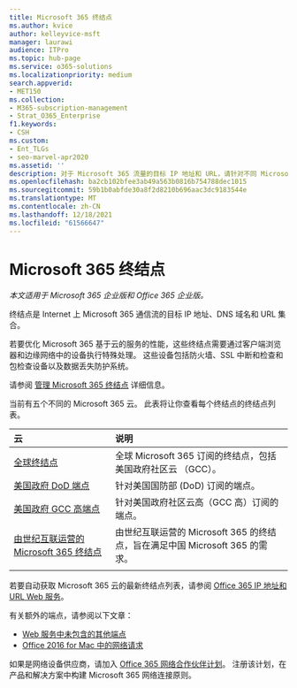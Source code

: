 ```yaml
---
title: Microsoft 365 终结点
ms.author: kvice
author: kelleyvice-msft
manager: laurawi
audience: ITPro
ms.topic: hub-page
ms.service: o365-solutions
ms.localizationpriority: medium
search.appverid:
- MET150
ms.collection:
- M365-subscription-management
- Strat_O365_Enterprise
f1.keywords:
- CSH
ms.custom:
- Ent_TLGs
- seo-marvel-apr2020
ms.assetid: ''
description: 对于 Microsoft 365 流量的目标 IP 地址和 URL，请针对不同 Microsoft 365 云的 Internet 终结点使用此文章列表。
ms.openlocfilehash: ba2cb102bfee3ab49a563b0816b754788dec1015
ms.sourcegitcommit: 59b1b0abfde30a8f2d8210b696aac3dc9183544e
ms.translationtype: MT
ms.contentlocale: zh-CN
ms.lasthandoff: 12/18/2021
ms.locfileid: "61566647"
---
```

# <a name="microsoft-365-endpoints"></a>Microsoft 365 终结点

*本文适用于 Microsoft 365 企业版和 Office 365 企业版。*

终结点是 Internet 上 Microsoft 365 通信流的目标 IP 地址、DNS 域名和 URL 集合。 

若要优化 Microsoft 365 基于云的服务的性能，这些终结点需要通过客户端浏览器和边缘网络中的设备执行特殊处理。 这些设备包括防火墙、SSL 中断和检查和包检查设备以及数据丢失防护系统。

请参阅 [管理 Microsoft 365 终结点](managing-office-365-endpoints.md) 详细信息。

当前有五个不同的 Microsoft 365 云。 此表将让你查看每个终结点的终结点列表。

| 云 | 说明 |
|:-------|:-----|
| [全球终结点](urls-and-ip-address-ranges.md) | 全球 Microsoft 365 订阅的终结点，包括美国政府社区云 （GCC）。 |
| [美国政府 DoD 端点](microsoft-365-u-s-government-dod-endpoints.md) | 针对美国国防部 (DoD) 订阅的端点。 |
| [美国政府 GCC 高端点](microsoft-365-u-s-government-gcc-high-endpoints.md) | 针对美国政府社区云高（GCC 高）订阅的端点。 |
| [由世纪互联运营的 Microsoft 365 终结点](urls-and-ip-address-ranges-21vianet.md) | 由世纪互联运营的 Microsoft 365 的终结点，旨在满足中国 Microsoft 365 的需求。 |
|||

若要自动获取 Microsoft 365 云的最新终结点列表，请参阅 [Office 365 IP 地址和 URL Web 服务](microsoft-365-ip-web-service.md)。

有关额外的端点，请参阅以下文章：

- [Web 服务中未包含的其他端点](additional-office365-ip-addresses-and-urls.md)
- [Office 2016 for Mac 中的网络请求](network-requests-in-office-2016-for-mac.md)

如果是网络设备供应商，请加入 [Office 365 网络合作伙伴计划](microsoft-365-networking-partner-program.md)。 注册该计划，在产品和解决方案中构建 Microsoft 365 网络连接原则。 
